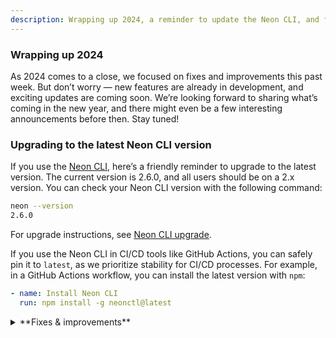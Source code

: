 ```yaml
---
description: Wrapping up 2024, a reminder to update the Neon CLI, and fixes & improvements
---
```


### Wrapping up 2024

As 2024 comes to a close, we focused on fixes and improvements this past week. But don’t worry — new features are already in development, and exciting updates are coming soon. We’re looking forward to sharing what’s coming in the new year, and there might even be a few interesting announcements before then. Stay tuned!

### Upgrading to the latest Neon CLI version

If you use the [Neon CLI](https://neon.tech/docs/reference/neon-cli), here’s a friendly reminder to upgrade to the latest version. The current version is 2.6.0, and all users should be on a 2.x version. You can check your Neon CLI version with the following command:

```bash
neon --version
2.6.0
```

For upgrade instructions, see [Neon CLI upgrade](https://neon.tech/docs/reference/cli-install#upgrade).

If you use the Neon CLI in CI/CD tools like GitHub Actions, you can safely pin it to `latest`, as we prioritize stability for CI/CD processes. For example, in a GitHub Actions workflow, you can install the latest version with `npm`:

```yaml
- name: Install Neon CLI
  run: npm install -g neonctl@latest
```

<details>

<summary>**Fixes & improvements**</summary>

- **Drizzle Studio update**

  The Drizzle Studio integration that powers the **Tables** page in the Neon Console has been updated. For the latest improvements and fixes, see the [Neon Drizzle Studio Integration Changelog](https://github.com/neondatabase/neon-drizzle-studio-changelog/blob/main/CHANGELOG.md).

- **Console updates**

  - Added a link to the Neon API Reference in the information resources menu of the console.
  - The Support ticket modal now supports file attachments in the Neon Console (attachments must not exceed 5 MB).
  - You can now sort columns in the branches table on the **Branches** page.
  - The organization account project page now includes an **Integrations** column in the projects table for viewing and adding integrations.

- **Neon Authorize**

  It just keeps getting better. Drizzle ORM introduced a new with `db.$withAuth` method, offering a more convenient way to include user JWTs in queries to Neon.

  ```javascript
  return db
    .$withAuth(authToken)
    .select()
    .from(schema.todos)
    .where(eq(schema.todos.userId, sql`auth.user_id()`))
    .orderBy(asc(schema.todos.insertedAt));
  ```

  Find more examples in our [Neon Authorize tutorial](https://neon.tech/docs/guides/neon-authorize-tutorial).

- **Vercel Native Integration**

  - Users of the native Neon integration in Vercel can now view the **Archive storage** metric on the **Usage** page under the **Storage** tab in the Vercel Dashboard. For more details about archive storage in Neon, see [Branch archiving](/docs/guides/branch-archiving).
  - Neon's [IP Allow](/docs/introduction/ip-allow) feature is now available for Vercel-managed organizations. This feature is supported on Neon Scale and Business plans.

- **Azure Integration**

  Support is now available for transferring projects from Neon personal accounts to Azure-created Neon organizations. Project transfers are only supported for Neon projects created in an Azure region. For more details, see [Transfer Neon projects to an Azure-created Neon organization](/docs/introduction/billing-azure-marketplace#transfer-existing-neon-projects-to-an-azure-created-neon-organization).

- **Neon API**

  We added `204` response definitions for `DELETE` endpoints for scenarios where a branch, database, role, or endpoint does not exist or has already been deleted. A 204 response code indicates a successful operation that does not return content.

- **Fixes**

  - Fixed an issue in the console where an error toast was not displayed when offline or when the server was unreachable. A `Network error` is now returned in such cases.
  - Corrected a usability issue where the **Project Creation** modal defaulted to an error state, requiring users to adjust autoscaling settings before creating a project.
  - Resolved an issue where users encountered a confusing error message when attempting to link a Microsoft account already logged in with the same email.
  - Fixed a drag-to-zoom failure on **Monitoring** page graphs that occurred when dragging from left to right and releasing the cursor outside of the graph area.
  - Fixed an issue preventing the addition of a read-write compute to a branch without an associated compute if another branch in the project had a read-write endpoint.
  - Addressed a `Something went wrong` error in the console related to the loading of an organization account.
  - Fixed an issue that prevented **Ctrl+C** query cancellation requests for connections using [passwordless authentication](/docs/connect/passwordless-connect).

</details>
